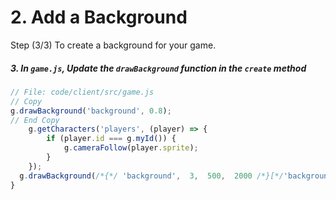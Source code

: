 # 2. Add a Background

Step (3/3) To create a background for your game.

##### 3. In `game.js`, Update the `drawBackground` _function_ in the `create` _method_

```javascript
// File: code/client/src/game.js
// Copy
g.drawBackground('background', 0.8);
// End Copy
	g.getCharacters('players', (player) => {
		if (player.id === g.myId()) {
			g.cameraFollow(player.sprite);
		}
	});
  g.drawBackground(/*{*/ 'background',  3,  500,  2000 /*}[*/'background', 0.8/*]*/);
}
```
